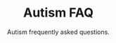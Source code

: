 ---
title: "Autism FAQ"
subtitle: "Autism frequently asked questions."
# meta description
description: "Autism FAQ"
draft: false
section: "autism-faq"
layout: "faq"

faq_list:
- title: "Do vaccinations cause Autism?"
  content: 'No, vaccinations do _not_ cause Autism. There have been many studies done to try to find a link and none have. Here is a good resource for you to [learn more](https://www.cdc.gov/vaccinesafety/concerns/autism.html).'

- title: "Do autistic people have empathy?"
  content: "Yes, despite the stereotype, many autistic people experience empathy. Learn about the [double empathy problem](https://www.spectrumnews.org/news/double-empathy-explained/)."

- title: "Why do autistic people wear headphones?"
  content: "Autistic people can have very different sensory profiles. Many are extremely sensitive to sound and use noise-cancelling headphones to help block out too much sensory input. Otherwise they can get overstimulated which causes them stress and anxiety."

- title: "Do you support the use of functioning labels?"
  content: "No, you can see my viewpoint on that topic [here](/autism-functioning-labels/)."

---